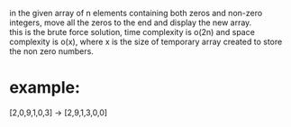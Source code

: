 in the given array of n elements containing both zeros and non-zero integers, move all the zeros to the end and display the new array.  
this is the brute force solution, time complexity is o(2n) and space complexity is o(x), where x is the size of temporary array created to store the non zero numbers.

# example:

[2,0,9,1,0,3] -> [2,9,1,3,0,0]
